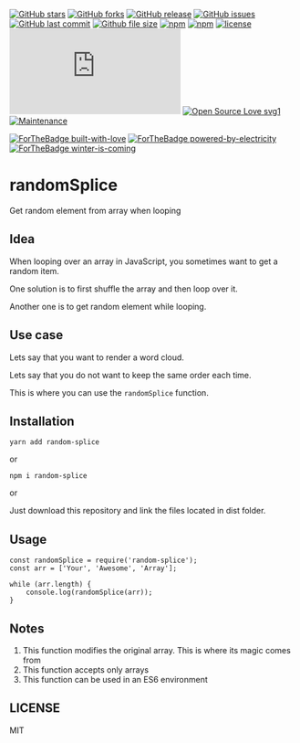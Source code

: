 [![GitHub stars](https://img.shields.io/github/stars/scriptex/random-splice.svg?style=social&label=Stars)](https://github.com/scriptex/random-splice)
[![GitHub forks](https://img.shields.io/github/forks/scriptex/random-splice.svg?style=social&label=Fork)](https://github.com/scriptex/random-splice/network#fork-destination-box)
[![GitHub release](https://img.shields.io/github/release/scriptex/random-splice.svg)](https://github.com/scriptex/random-splice/releases/latest)
[![GitHub issues](https://img.shields.io/github/issues/scriptex/random-splice.svg)](https://github.com/scriptex/random-splice/issues)
[![GitHub last commit](https://img.shields.io/github/last-commit/scriptex/random-splice.svg)](https://github.com/scriptex/random-splice/commits/master)
[![Github file size](https://img.shields.io/github/size/scriptex/random-splice/dist/index.min.js.svg)](https://github.com/scriptex/random-splice)
[![npm](https://img.shields.io/npm/dt/random-splice.svg)](https://www.npmjs.com/package/random-splice)
[![npm](https://img.shields.io/npm/v/random-splice.svg)](https://www.npmjs.com/package/random-splice)
[![license](https://img.shields.io/github/license/scriptex/random-splice.svg)](https://github.com/scriptex/random-splice)
[![Analytics](https://ga-beacon.appspot.com/UA-83446952-1/github.com/scriptex/random-splice/README.md)](https://github.com/scriptex/random-splice/)
[![Open Source Love svg1](https://badges.frapsoft.com/os/v1/open-source.svg?v=103)](https://github.com/scriptex/random-splice/)
[![Maintenance](https://img.shields.io/badge/Maintained%3F-yes-green.svg)](https://github.com/scriptex/random-splice/webpack.config.js/graphs/commit-activity)

[![ForTheBadge built-with-love](http://ForTheBadge.com/images/badges/built-with-love.svg)](https://github.com/scriptex/)
[![ForTheBadge powered-by-electricity](http://ForTheBadge.com/images/badges/powered-by-electricity.svg)](http://ForTheBadge.com)
[![ForTheBadge winter-is-coming](http://ForTheBadge.com/images/badges/winter-is-coming.svg)](http://ForTheBadge.com)

# randomSplice

Get random element from array when looping

## Idea

When looping over an array in JavaScript, you sometimes want to get a random item.

One solution is to first shuffle the array and then loop over it.

Another one is to get random element while looping.

## Use case

Lets say that you want to render a word cloud.

Lets say that you do not want to keep the same order each time.

This is where you can use the `randomSplice` function.

## Installation

```
yarn add random-splice
```

or

```
npm i random-splice
```

or

Just download this repository and link the files located in dist folder.

## Usage

```
const randomSplice = require('random-splice');
const arr = ['Your', 'Awesome', 'Array'];

while (arr.length) {
	console.log(randomSplice(arr));
}
```

## Notes

1.  This function modifies the original array. This is where its magic comes from
2.  This function accepts only arrays
3.  This function can be used in an ES6 environment

## LICENSE

MIT
